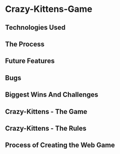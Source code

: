 # Crazy-Kittens-Game

## Technologies Used

## The Process

## Future Features

## Bugs

## Biggest Wins And Challenges

## Crazy-Kittens - The Game

## Crazy-Kittens - The Rules

## Process of Creating the Web Game
